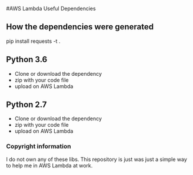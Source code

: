 #AWS Lambda Useful Dependencies 

## How the dependencies were generated
pip install requests -t .


## Python 3.6
- Clone or download the dependency
- zip with your code file
- upload on AWS Lambda

## Python 2.7
- Clone or download the dependency
- zip with your code file
- upload on AWS Lambda


### Copyright information
I do not own any of these libs. This repository is just was just a simple way to help me in AWS Lambda at work.